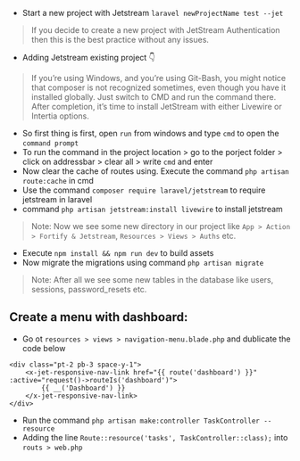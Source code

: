 - Start a new project with Jetstream `laravel newProjectName test --jet`
> If you decide to create a new project with JetStream Authentication then this is the best practice without any issues.
- Adding Jetstream existing project :point_down:
> If you’re using Windows, and you’re using Git-Bash, you might notice that composer is not recognized sometimes, even though you have it installed globally. Just switch to CMD and run the command there. After completion, it’s time to install JetStream with either Livewire or Intertia options.

- So first thing is first, open `run` from windows and type `cmd` to open the `command prompt`
- To run the command in the project location > go to the porject folder > click on addressbar > clear all > write `cmd` and enter
- Now clear the cache of routes using. Execute the command `php artisan route:cache` in cmd
- Use the command `composer require laravel/jetstream` to require jetstream in laravel
- command `php artisan jetstream:install livewire` to install jetstream
> Note: Now we see some new directory in our project like `App > Action > Fortify & Jetstream`, `Resources > Views > Auths` etc.
- Execute `npm install && npm run dev` to build assets
- Now migrate the migrations using command `php artisan migrate`
> Note: After all we see some new tables in the database like users, sessions, password_resets etc.



##  Create a menu with dashboard:
- Go ot `resources > views > navigation-menu.blade.php` and dublicate the code below
```
<div class="pt-2 pb-3 space-y-1">
    <x-jet-responsive-nav-link href="{{ route('dashboard') }}" :active="request()->routeIs('dashboard')">
        {{ __('Dashboard') }}
    </x-jet-responsive-nav-link>
</div>
```
- Run the command `php artisan make:controller TaskController --resource`
- Adding the line `Route::resource('tasks', TaskController::class);` into `routs > web.php`
